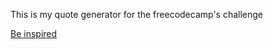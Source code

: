 This is my quote generator for the freecodecamp's challenge

[Be inspired](https://haborym99.github.io/Quote_Generator/)
